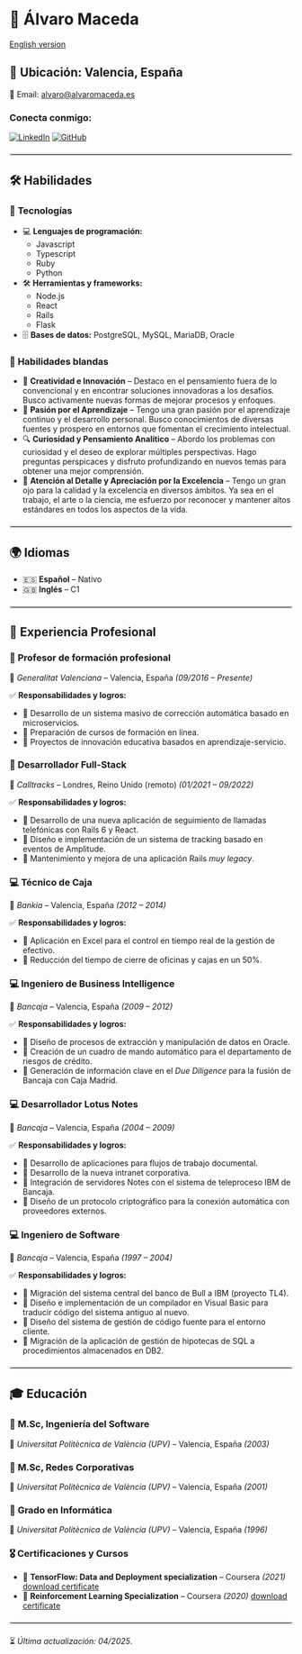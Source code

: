 # 🎯 Álvaro Maceda

[English version](./README.md)

## 📍 Ubicación: Valencia, España

📧 Email: [alvaro@alvaromaceda.es](mailto:alvaro@alvaromaceda.es)

### Conecta conmigo:

[![LinkedIn](https://img.shields.io/badge/LinkedIn-0077B5?style=for-the-badge&logo=linkedin&logoColor=white)](https://www.linkedin.com/in/alvaromaceda/)
[![GitHub](https://img.shields.io/badge/GitHub-181717?style=for-the-badge&logo=github&logoColor=white)](https://github.com/AlvaroMaceda)

<hr style="border: 2px solid #ddd; margin: 20px 0;">

## 🛠 Habilidades

### 🚀 **Tecnologías**
- 💻 **Lenguajes de programación:**
  - Javascript
  - Typescript
  - Ruby
  - Python
- 🛠 **Herramientas y frameworks:**
  - Node.js
  - React
  - Rails
  - Flask
- 🗄 **Bases de datos:** PostgreSQL, MySQL, MariaDB, Oracle

### 🤝 **Habilidades blandas**
- 🎨 **Creatividad e Innovación** – Destaco en el pensamiento fuera de lo convencional y en encontrar soluciones innovadoras a los desafíos. Busco activamente nuevas formas de mejorar procesos y enfoques.
- 📖 **Pasión por el Aprendizaje** – Tengo una gran pasión por el aprendizaje continuo y el desarrollo personal. Busco conocimientos de diversas fuentes y prospero en entornos que fomentan el crecimiento intelectual.
- 🔍 **Curiosidad y Pensamiento Analítico** – Abordo los problemas con curiosidad y el deseo de explorar múltiples perspectivas. Hago preguntas perspicaces y disfruto profundizando en nuevos temas para obtener una mejor comprensión.
- 🌟 **Atención al Detalle y Apreciación por la Excelencia** – Tengo un gran ojo para la calidad y la excelencia en diversos ámbitos. Ya sea en el trabajo, el arte o la ciencia, me esfuerzo por reconocer y mantener altos estándares en todos los aspectos de la vida.

<hr style="border: 2px solid #ddd; margin: 20px 0;">

## 🌍 Idiomas
- 🇪🇸 **Español** – Nativo
- 🇬🇧 **Inglés** – C1

<hr style="border: 2px solid #ddd; margin: 20px 0;">

## 💼 Experiencia Profesional

### 🚀 **Profesor de formación profesional**
📍 *Generalitat Valenciana* – Valencia, España *(09/2016 – Presente)*

✅ **Responsabilidades y logros:**
- 🔹 Desarrollo de un sistema masivo de corrección automática basado en microservicios.
- 🔹 Preparación de cursos de formación en línea.
- 🔹 Proyectos de innovación educativa basados en aprendizaje-servicio.

### 🚀 **Desarrollador Full-Stack**
📍 *Calltracks* – Londres, Reino Unido (remoto) *(01/2021 – 09/2022)*

✅ **Responsabilidades y logros:**
- 🔹 Desarrollo de una nueva aplicación de seguimiento de llamadas telefónicas con Rails 6 y React.
- 🔹 Diseño e implementación de un sistema de tracking basado en eventos de Amplitude.
- 🔹 Mantenimiento y mejora de una aplicación Rails *muy legacy*.

### 💻 **Técnico de Caja**
📍 *Bankia* – Valencia, España *(2012 – 2014)*

✅ **Responsabilidades y logros:**
- 🔹 Aplicación en Excel para el control en tiempo real de la gestión de efectivo.
- 🔹 Reducción del tiempo de cierre de oficinas y cajas en un 50%.

### 💻 **Ingeniero de Business Intelligence**
📍 *Bancaja* – Valencia, España *(2009 – 2012)*

✅ **Responsabilidades y logros:**
- 🔹 Diseño de procesos de extracción y manipulación de datos en Oracle.
- 🔹 Creación de un cuadro de mando automático para el departamento de riesgos de crédito.
- 🔹 Generación de información clave en el *Due Diligence* para la fusión de Bancaja con Caja Madrid.

### 💻 **Desarrollador Lotus Notes**
📍 *Bancaja* – Valencia, España *(2004 – 2009)*

✅ **Responsabilidades y logros:**
- 🔹 Desarrollo de aplicaciones para flujos de trabajo documental.
- 🔹 Desarrollo de la nueva intranet corporativa.
- 🔹 Integración de servidores Notes con el sistema de teleproceso IBM de Bancaja.
- 🔹 Diseño de un protocolo criptográfico para la conexión automática con proveedores externos.

### 💻 **Ingeniero de Software**
📍 *Bancaja* – Valencia, España *(1997 – 2004)*

✅ **Responsabilidades y logros:**
- 🔹 Migración del sistema central del banco de Bull a IBM (proyecto TL4).
- 🔹 Diseño e implementación de un compilador en Visual Basic para traducir código del sistema antiguo al nuevo.
- 🔹 Diseño del sistema de gestión de código fuente para el entorno cliente.
- 🔹 Migración de la aplicación de gestión de hipotecas de SQL a procedimientos almacenados en DB2.

<hr style="border: 2px solid #ddd; margin: 20px 0;">

## 🎓 Educación

### 📜 **M.Sc, Ingeniería del Software**
🏫 *Universitat Politècnica de València (UPV)* – Valencia, España *(2003)*

### 📜 **M.Sc, Redes Corporativas**
🏫 *Universitat Politècnica de València (UPV)* – Valencia, España *(2001)*

### 📜 **Grado en Informática**
🏫 *Universitat Politècnica de València (UPV)* – Valencia, España *(1996)*

### 🎖 **Certificaciones y Cursos**
- 🏅 **TensorFlow: Data and Deployment specialization** – Coursera *(2021)* [download certificate](./Tensorflow_Data_and_Deployment_Coursera-certificate.pdf)
- 🏅 **Reinforcement Learning Specialization** – Coursera *(2020)* [download certificate](./Reinforcement_Learnin_Coursera-certificate.pdf)

<hr style="border: 2px solid #ddd; margin: 20px 0;">

⏳ *Última actualización: 04/2025*.
